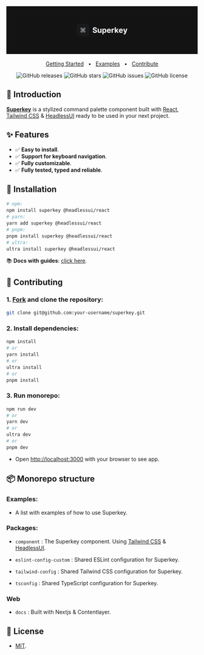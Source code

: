 <div align="center">

<a href="https://superkey.vercel.app/">
<img src="./docs/public/img/banner_gh.png" />
</a>

<p></p>

<a href="https://superkey.vercel.app/docs/getting-started">Getting Started</a>
<span>&nbsp;&nbsp;•&nbsp;&nbsp;</span>
<a href="https://github.com/pheralb/superkey/tree/main/examples">Examples</a>
<span>&nbsp;&nbsp;•&nbsp;&nbsp;</span>
<a href="#-contributing">Contribute</a>

![GitHub releases](https://img.shields.io/github/release/pheralb/superkey)
![GitHub stars](https://img.shields.io/github/stars/pheralb/superkey)
![GitHub issues](https://img.shields.io/github/issues/pheralb/superkey)
![GitHub license](https://img.shields.io/github/license/pheralb/superkey)

</div>

## 👋 Introduction

[**Superkey**](https://superkey.vercel.app/) is a stylized command palette component built with [React](https://reactjs.org/), [Tailwind CSS](https://tailwindcss.com/) & [HeadlessUI](https://headlessui.com/) ready to be used in your next project.

## ✨ Features

- ✅ **Easy to install**.
- ✅ **Support for keyboard navigation**.
- ✅ **Fully customizable**.
- ✅ **Fully tested, typed and reliable**.

## 🔧 Installation

```bash
# npm:
npm install superkey @headlessui/react
# yarn:
yarn add superkey @headlessui/react
# pnpm:
pnpm install superkey @headlessui/react
# ultra:
ultra install superkey @headlessui/react
```

📚 **Docs with guides**: [click here](https://superkey.vercel.app/docs/getting-started).

## 🤝 Contributing

### 1. [Fork](https://github.com/pheralb/superkey/fork) and clone the repository:

```bash
git clone git@github.com:your-username/superkey.git
```

### 2. Install dependencies:

```bash
npm install
# or
yarn install
# or
ultra install
# or
pnpm install
```

### 3. Run monorepo:

```bash
npm run dev
# or
yarn dev
# or
ultra dev
# or
pnpm dev
```

- Open [http://localhost:3000](http://localhost:3000) with your browser to see app.

## 📦 Monorepo structure

### Examples:

- A list with examples of how to use Superkey.

### Packages:

- `component` : The Superkey component. Using [Tailwind CSS](https://tailwindcss.com/) & [HeadlessUI](https://headlessui.com/).

- `eslint-config-custom` : Shared ESLint configuration for Superkey.

- `tailwind-config` : Shared Tailwind CSS configuration for Superkey.

- `tsconfig` : Shared TypeScript configuration for Superkey.

### Web

- `docs` : Built with Nextjs & Contentlayer.

## 🔑 License

- [MIT](https://github.com/pheralb/superkey/blob/main/LICENSE).

